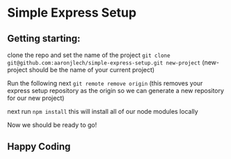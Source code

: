 # Simple Express Setup


## Getting starting:

clone the repo and set the name of the project
`git clone git@github.com:aaronjlech/simple-express-setup.git new-project`
(new-project should be the name of your current project)

Run the following next
```git remote remove origin```
(this removes your express setup repository as the origin so we can generate a new repository for our new project)

next run
```npm install```
this will install all of our node modules locally

Now we should be ready to go!

## Happy Coding
